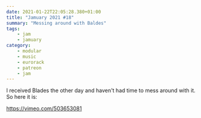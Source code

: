 ```yaml
---
date: 2021-01-22T22:05:28.380+01:00
title: "Jamuary 2021 #18"
summary: "Messing around with Baldes"
tags:
    - jam
    - jamuary
category:
    - modular
    - music
    - eurorack
    - patreon
    - jam
---
```

I received Blades the other day and haven't had time to mess around with it. So here it is:

https://vimeo.com/503653081

